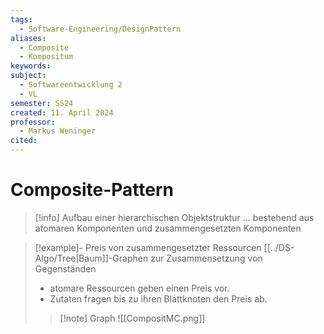 ```yaml
---
tags:
  - Software-Engineering/DesignPattern
aliases:
  - Composite
  - Kompositum
keywords: 
subject:
  - Softwareentwicklung 2
  - VL
semester: SS24
created: 11. April 2024
professor:
  - Markus Weninger
cited:
---
```

 

# Composite-Pattern

> [!info] Aufbau einer hierarchischen Objektstruktur
> … bestehend aus atomaren Komponenten und zusammengesetzten Komponenten
> 


>[!example]- Preis von zusammengesetzter Ressourcen
> [[../DS-Algo/Tree|Baum]]-Graphen zur Zusammensetzung von Gegenständen
> - atomare Ressourcen geben einen Preis vor.
> - Zutaten fragen bis zu ihren Blattknoten den Preis ab.
> 
> > [!note] Graph
> > ![[CompositMC.png]]
